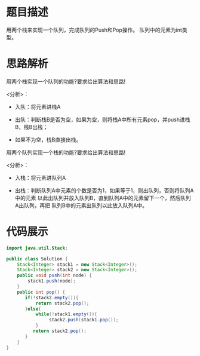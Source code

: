 #  题目描述

用两个栈来实现一个队列，完成队列的Push和Pop操作。 队列中的元素为int类型。

#  思路解析

用两个栈实现一个队列的功能?要求给出算法和思路!

<分析>：

- 入队：将元素进栈A

- 出队：判断栈B是否为空，如果为空，则将栈A中所有元素pop，并push进栈B，栈B出栈；

- 如果不为空，栈B直接出栈。

用两个队列实现一个栈的功能?要求给出算法和思路!

<分析>：

- 入栈：将元素进队列A

- 出栈：判断队列A中元素的个数是否为1，如果等于1，则出队列，否则将队列A中的元素   以此出队列并放入队列B，直到队列A中的元素留下一个，然后队列A出队列，再把   队列B中的元素出队列以此放入队列A中。
#  代码展示
```java
import java.util.Stack;

public class Solution {
    Stack<Integer> stack1 = new Stack<Integer>();
    Stack<Integer> stack2 = new Stack<Integer>();
    public void push(int node) {
        stack1.push(node);
    }
    public int pop() {
       if(!stack2.empty()){
           return stack2.pop();
       }else{
           while(!stack1.empty()){
                stack2.push(stack1.pop());
           }
          return stack2.pop();
       }
    }
}

```

